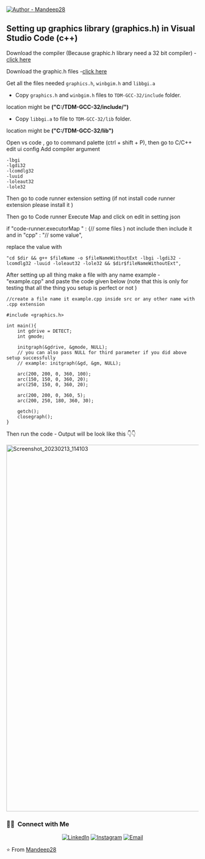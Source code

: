 [![Author - Mandeep28](https://img.shields.io/badge/Author%20---%20Mandeep28-brightgreen)](https://opensource.org/licenses/)


## Setting up graphics library (graphics.h) in Visual Studio Code (c++)

Download the compiler (Because graphic.h library need a 32 bit compiler) - [click here](https://jmeubank.github.io/tdm-gcc/)

Download the graphic.h files -[click here](https://drive.google.com/file/d/16xZBvFXf7yFjxwTpuyevK1KPuLgUeZFh/view)

 Get all the files needed `graphics.h`, `winbgim.h` and `libbgi.a`

- Copy `graphics.h` and `winbgim.h` files to `TDM-GCC-32/include` folder.

location might be **("C:/TDM-GCC-32/include/")**

- Copy `libbgi.a` to file to `TDM-GCC-32/lib` folder.

location might be **("C:/TDM-GCC-32/lib")**



Open vs code , go to command palette (ctrl + shift + P), then go to C/C++ edit ui config 
Add compiler argument 
```
-lbgi
-lgdi32
-lcomdlg32
-luuid
-loleaut32
-lole32
```
Then go to code runner extension setting (if not install code runner extension please install it ) 

Then go to Code runner Execute Map and click on edit in setting json 

if "code-runner.executorMap " : {// some files } not include then include it and in "cpp" : "// some value",


replace the value with 
```
"cd $dir && g++ $fileName -o $fileNameWithoutExt -lbgi -lgdi32 -lcomdlg32 -luuid -loleaut32 -lole32 && $dir$fileNameWithoutExt",
```
After setting up all thing make a file with any name example - "example.cpp" and paste the code given below (note that this is only for testing that all the thing you setup is perfect or not )
```
//create a file name it example.cpp inside src or any other name with .cpp extension

#include <graphics.h>

int main(){
    int gdrive = DETECT;
    int gmode;

    initgraph(&gdrive, &gmode, NULL);
    // you can also pass NULL for third parameter if you did above setup successfully
    // example: initgraph(&gd, &gm, NULL);

    arc(200, 200, 0, 360, 100);
    arc(150, 150, 0, 360, 20);
    arc(250, 150, 0, 360, 20);

    arc(200, 200, 0, 360, 5);
    arc(200, 250, 180, 360, 30);

    getch();
    closegraph();
}

```

Then run the code - Output will be look like this 👇👇


<img width="959" alt="Screenshot_20230213_114103" src="https://user-images.githubusercontent.com/95164601/218538691-0d4f8de3-6aaf-4ec0-a1e1-352e197cbd3b.png">

<h3> 🤝🏻 &nbsp;Connect with Me </h3>

<p align="center">
<a href="https://www.linkedin.com/in/mandeep2002/"><img alt="LinkedIn" src="https://img.shields.io/badge/LinkedIn-Mandeep%20Singh-blue?style=flat-square&logo=linkedin"></a>
<a href="https://www.instagram.com/mandeep_singh.28/"><img alt="Instagram" src="https://img.shields.io/badge/Instagram-mandeep_singh.28-blue?style=flat-square&logo=instagram"></a>
<a href="mailto: mandeepsingh13524@gmail.com"><img alt="Email" src="https://img.shields.io/badge/Email-mandeepsingh13524@gmail.com-blue?style=flat-square&logo=gmail"></a>
</p>

⭐️ From [Mandeep28](https://github.com/Mandeep28)
